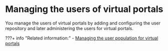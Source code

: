 # Managing the users of virtual portals

You manage the users of virtual portals by adding and configuring the user repository and later administering the users for virtual portals.

<!--
-   **[Adding and configuring the user repository for a virtual portal](../admin-system/advp_tsk_mng_urep.md)**  
For the user repository for your virtual portals, you have a choice of using either federated security or an LDAP.
-   **[Administering the users for virtual portals](../admin-system/advp_tsk_adm_usr.md)**  
As the master administrator of the portal installation you assign administrative users for the virtual portals. These virtual portal sub-administrators can manage the access rights of the user population of the virtual portal for which they are responsible. -->


???+ info "Related information:"
    - [Managing the user population for virtual portals](../../../vp_planning/advppln_mgupop.md)

